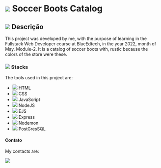 # <img src="https://img.icons8.com/external-flaticons-lineal-color-flat-icons/30/000000/external-soccer-boots-football-soccer-flaticons-lineal-color-flat-icons.png"/> Soccer Boots Catalog 

## <img src="https://img.icons8.com/external-flaticons-lineal-color-flat-icons/30/000000/external-description-copywriting-flaticons-lineal-color-flat-icons.png"/> Descrição
This project was developed by me, with the purpose of learning in the Fullstack Web Developer course at BlueEdtech, in the year 2022, month of May. Module-2. It is a catalog of soccer boots with, rustic because the colors of the store were these.

### <img src="https://img.icons8.com/ios-filled/30/000000/slack.png"/> Stacks
The tools used in this project are:

 - <img src="https://img.icons8.com/external-justicon-lineal-color-justicon/30/000000/external-html-responsive-web-design-justicon-lineal-color-justicon.png"/> HTML
- <img src="https://img.icons8.com/external-flaticons-lineal-color-flat-icons/30/000000/external-css-computer-programming-icons-flaticons-lineal-color-flat-icons-2.png"/> CSS
 - <img src="https://img.icons8.com/external-flaticons-lineal-color-flat-icons/30/000000/external-javascript-mobile-app-development-flaticons-lineal-color-flat-icons-3.png"/> JavaScript
- <img src="https://img.icons8.com/color/30/000000/nodejs.png"/> NodeJS
- <img src="https://img.icons8.com/dusk/30/000000/eps.png"/> EJS
- <img src="https://img.icons8.com/color/30/000000/express.png"/> Express
- <img src="https://img.icons8.com/ios/30/000000/ios-development.png"/> Nodemon
- <img src="https://img.icons8.com/color/30/000000/postgreesql.png"/> PostGresSQL

#### Contato
My contacts are:

<a href="https://www.linkedin.com/in/jaymesonmendes/" target="_blank"
        ><img src="https://img.icons8.com/ios-filled/100/000000/linkedin-circled--v1.png"/></a>